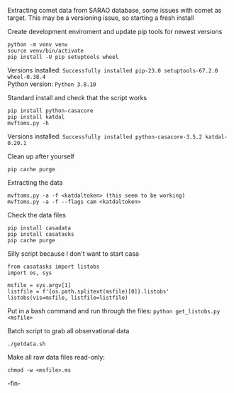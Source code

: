 Extracting comet data from SARAO database, some issues with comet as target.
This may be a versioning issue, so starting a fresh install

Create development enviroment and update pip tools for newest versions
```
python -m venv venv
source venv/bin/activate
pip install -U pip setuptools wheel
```
Versions installed: `Successfully installed pip-23.0 setuptools-67.2.0 wheel-0.38.4`    
Python version: `Python 3.8.10`

Standard install and check that the script works
```
pip install python-casacore
pip install katdal
mvftoms.py -h
```
Versions installed: `Successfully installed python-casacore-3.5.2 katdal-0.20.1`

Clean up after yourself
```
pip cache purge
```

Extracting the data
```
mvftoms.py -a -f <katdaltoken> (this seem to be working)
mvftoms.py -a -f --flags cam <katdaltoken>
```

Check the data files
```
pip install casadata
pip install casatasks
pip cache purge
```

Silly script because I don't want to start casa
```
from casatasks import listobs
import os, sys

msfile = sys.argv[1]
listfile = f'{os.path.splitext(msfile)[0]}.listobs'
listobs(vis=msfile, listfile=listfile)
```

Put in a bash command and run through the files: `python get_listobs.py <msfile>`


Batch script to grab all observational data
```
./getdata.sh
```

Make all raw data files read-only:
```
chmod -w <msfile>.ms
```


-fin-
